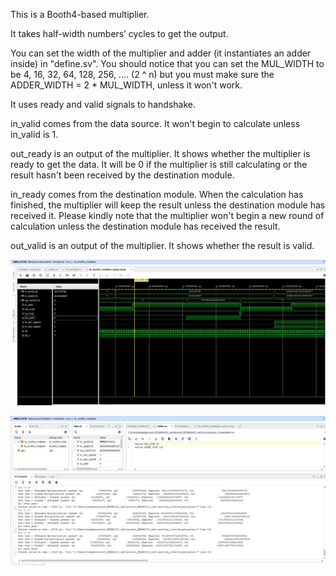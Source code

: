 This is a Booth4-based multiplier.

It takes half-width numbers’ cycles to get the output.

You can set the width of the multiplier and adder (it instantiates an adder inside) in "define.sv". You should notice that you can set the MUL_WIDTH to be 4, 16, 32, 64, 128, 256, .... (2 ^ n) but you must make sure the ADDER_WIDTH = 2 * MUL_WIDTH, unless it won't work.

It uses ready and valid signals to handshake.

in_valid comes from the data source. It won't begin to calculate unless in_valid is 1.

out_ready is an output of the multiplier. It shows whether the multiplier is ready to get the data. It will be 0 if the multiplier is still calculating or the result hasn't been received by the destination module.

in_ready comes from the destination module. When the calculation has finished, the multiplier will keep the result unless the destination module has received it. Please kindly note that the multiplier won't begin a new round of calculation unless the destination module has received the result.

out_valid is an output of the multiplier. It shows whether the result is valid.


![alt text](rtl/png/Simulation_result_wave.png)

![alt text](rtl/png/Simulation_result_test.png)